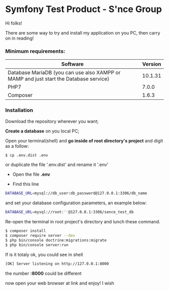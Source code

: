 # Symfony Test Product - S'nce Group 

Hi folks! 

There are some way to try and install my application on you PC, then
carry on in reading!

### Minimum requirements:

| Software | Version |
| -------- | --------|
| Database MariaDB (you can use also XAMPP or MAMP and just start the Database service) | 10.1.31 |
| PHP7 | 7.0.0 |
| Composer | 1.6.3 |

### Installation

Download the repository wherever you want;

**Create a database** on you local PC;
 
Open your terminal(shell)
and **go inside of root directory's project** and digit as a follow:

```sh
$ cp .env.dist .env
```
or duplicate the file '.env.dist' and rename it '.env'

- Open the file **.env**

- Find this line
```sh
DATABASE_URL=mysql://db_user:db_password@127.0.0.1:3306/db_name
```
and set your database configuration parameters, an example below:
```sh
DATABASE_URL=mysql://root:''@127.0.0.1:3306/sence_test_db
```

Re-open the terminal in root project's directory and lunch these command.

```sh
$ composer install
$ composer require server --dev
$ php bin/console doctrine:migrations:migrate
$ php bin/console server:run
```

If is it totaly ok, you could see in shell

```sh
[OK] Server listening on http://127.0.0.1:8000  
```
the number **:8000** could be different

now open your web browser at link and enjoy! I wish 
